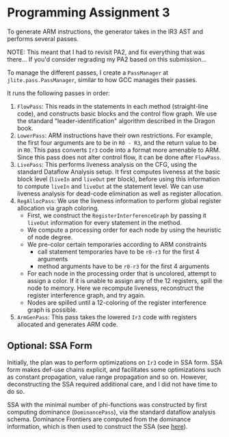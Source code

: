# Programming Assignment 3

To generate ARM instructions, the generator takes in the IR3 AST and performs several passes.

NOTE: This meant that I had to revisit PA2, and fix everything that was there... If you'd consider regrading my PA2 based on this submission...

To manage the different passes, I create a `PassManager` at `jlite.pass.PassManager`, similar to how GCC manages their passes.

It runs the following passes in order:

1. `FlowPass`: This reads in the statements in each method (straight-line code), and constructs basic blocks and the control flow graph. We use the standard "leader-identification" algorithm described in the Dragon book.
2. `LowerPass`: ARM instructions have their own restrictions. For example, the first four arguments are to be in `R0 - R3`, and the return value to be in `R0`. This pass converts `Ir3` code into a format more amenable to ARM. Since this pass does not alter control flow, it can be done after `FlowPass`.
3. `LivePass`: This performs liveness analysis on the CFG, using the standard Dataflow Analysis setup. It first computes liveness at the basic block level (`liveIn` and `liveOut` per block), before using this information to compute `liveIn` and `liveOut` at the statement level. We can use liveness analysis for dead-code elimination as well as register allocation.
4. `RegAllocPass`: We use the liveness information to perform global register allocation via graph coloring.
    - First, we construct the `RegisterInterferenceGraph` by passing it `liveOut` information for every statement in the method. 
    - We compute a processing order for each node by using the heuristic of node degree.
    - We pre-color certain temporaries according to ARM constraints
        - call statement temporaries have to be `r0-r3` for the first 4 arguments
        - method arguments have to be `r0-r3` for the first 4 arguments
    - For each node in the processing order that is uncolored, attempt to assign a color. If it is unable to assign any of the 12 registers, spill the node to memory. Here we recompute liveness, reconstruct the register interference graph, and try again.
    - Nodes are spilled until a 12-coloring of the register interference graph is possible.
5. `ArmGenPass`: This pass takes the lowered `Ir3` code with registers allocated and generates ARM code.

## Optional: SSA Form
Initially, the plan was to perform optimizations on `Ir3` code in SSA form. SSA form makes def-use chains explicit, and facilitates some optimizations such as constant propagation, value range propagation and so on. However, deconstructing the SSA required additional care, and I did not have time to do so.

SSA with the minimal number of phi-functions was constructed by first computing dominance (`DominancePass`), via the standard dataflow analysis schema. Dominance Frontiers are computed from the dominance information, which is then used to construct the SSA (see [here](http://www.cs.cmu.edu/afs/cs/academic/class/15745-s12/public/lectures/L13-SSA-Concepts-1up.pdf)).
